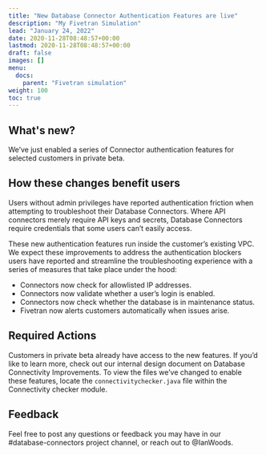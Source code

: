 ```yaml
---
title: "New Database Connector Authentication Features are live"
description: "My Fivetran Simulation"
lead: "January 24, 2022"
date: 2020-11-28T08:48:57+00:00
lastmod: 2020-11-28T08:48:57+00:00
draft: false
images: []
menu:
  docs:
    parent: "Fivetran simulation"
weight: 100
toc: true
---
```


## What's new?

We’ve just enabled a series of Connector authentication features for selected customers in private beta.  

## How these changes benefit users

Users without admin privileges have reported authentication friction when attempting to troubleshoot their Database Connectors. Where API connectors merely require API keys and secrets, Database Connectors require credentials that some users can’t easily access.

These new authentication features run inside the customer’s existing VPC.  We expect these improvements to address the authentication blockers users have reported and streamline the troubleshooting experience with a series of measures that take place under the hood:

- Connectors now check for allowlisted IP addresses.
- Connectors now validate whether a user’s login is enabled.
- Connectors now check whether the database is in maintenance status.
- Fivetran now alerts customers automatically when issues arise.

## Required Actions

Customers in private beta already have access to the new features. If you’d like to learn more, check out our internal design document on Database Connectivity Improvements.  To view the files we’ve changed to enable these features, locate the `connectivitychecker.java` file within the Connectivity checker module.

## Feedback

Feel free to post any questions or feedback you may have in our #database-connectors project channel, or reach out to @IanWoods. 
